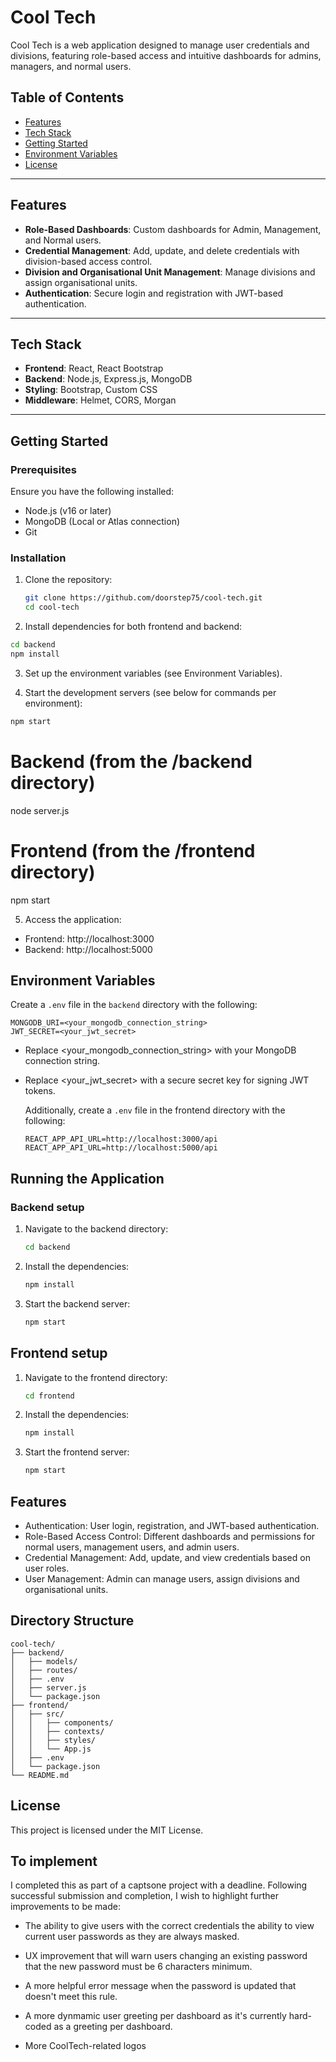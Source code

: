 # Cool Tech

Cool Tech is a web application designed to manage user credentials and divisions, featuring role-based access and intuitive dashboards for admins, managers, and normal users.

## Table of Contents

- [Features](#features)
- [Tech Stack](#tech-stack)
- [Getting Started](#getting-started)
- [Environment Variables](#environment-variables)
- [License](#license)

---

## Features

- **Role-Based Dashboards**: Custom dashboards for Admin, Management, and Normal users.
- **Credential Management**: Add, update, and delete credentials with division-based access control.
- **Division and Organisational Unit Management**: Manage divisions and assign organisational units.
- **Authentication**: Secure login and registration with JWT-based authentication.

---

## Tech Stack

- **Frontend**: React, React Bootstrap
- **Backend**: Node.js, Express.js, MongoDB
- **Styling**: Bootstrap, Custom CSS
- **Middleware**: Helmet, CORS, Morgan

---

## Getting Started

### Prerequisites

Ensure you have the following installed:

- Node.js (v16 or later)
- MongoDB (Local or Atlas connection)
- Git

### Installation

1. Clone the repository:
   ```bash
   git clone https://github.com/doorstep75/cool-tech.git
   cd cool-tech
   ```
2.	Install dependencies for both frontend and backend:
  ```bash
  cd backend
  npm install
  ```
3. 	Set up the environment variables (see Environment Variables).
  
4.  Start the development servers (see below for commands per environment):
  ```bash
  npm start
  ```
  
# Backend (from the /backend directory)
node server.js

# Frontend (from the /frontend directory)
npm start

5.	Access the application:
- Frontend: http://localhost:3000
- Backend: http://localhost:5000

## Environment Variables

Create a `.env` file in the `backend` directory with the following:

```env
MONGODB_URI=<your_mongodb_connection_string>
JWT_SECRET=<your_jwt_secret>
```

- Replace <your_mongodb_connection_string> with your MongoDB connection string.
- Replace <your_jwt_secret> with a secure secret key for signing JWT tokens.

  Additionally, create a `.env` file in the frontend directory with the following:


  ```env
  REACT_APP_API_URL=http://localhost:3000/api
  REACT_APP_API_URL=http://localhost:5000/api
  ```

## Running the Application

### Backend setup

1.	Navigate to the backend directory:
    ```bash
    cd backend
    ```
2.	Install the dependencies:
    ```bash
    npm install
    ```
3.	Start the backend server:
    ```bash
    npm start
    ```

## Frontend setup

1.	Navigate to the frontend directory:
    ```bash
    cd frontend
    ```
2.	Install the dependencies:
    ```bash
    npm install
    ```
3.	Start the frontend server:
    ```bash
    npm start
    ```

## Features

- Authentication: User login, registration, and JWT-based authentication.
- Role-Based Access Control: Different dashboards and permissions for normal users, management users, and admin users.
- Credential Management: Add, update, and view credentials based on user roles.
- User Management: Admin can manage users, assign divisions and organisational units.

## Directory Structure

```plaintext
cool-tech/
├── backend/
│   ├── models/
│   ├── routes/
│   ├── .env
│   ├── server.js
│   └── package.json
├── frontend/
│   ├── src/
│   │   ├── components/
│   │   ├── contexts/
│   │   ├── styles/
│   │   └── App.js
│   ├── .env
│   └── package.json
└── README.md
```

## License

This project is licensed under the MIT License.

## To implement

I completed this as part of a captsone project with a deadline.  Following successful submission and completion, I wish to highlight further improvements to be made:

- The ability to give users with the correct credentials the ability to view current user passwords as they are always masked.

- UX improvement that will warn users changing an existing password that the new password must be 6 characters minimum.

- A more helpful error message when the password is updated that doesn't meet this rule.

- A more dynmamic user greeting per dashboard as it's currently hard-coded as a greeting per dashboard.

- More CoolTech-related logos